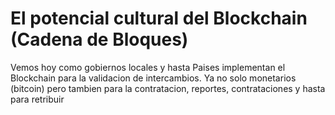 # El potencial cultural del Blockchain \(Cadena de Bloques\)

Vemos hoy como gobiernos locales y hasta Paises implementan el Blockchain para la validacion de intercambios. Ya no solo monetarios \(bitcoin\) pero tambien para la contratacion, reportes, contrataciones y hasta para retribuir 

